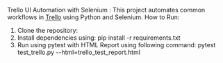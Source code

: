 Trello UI Automation with Selenium : 
This project automates common workflows in [Trello](https://trello.com) using Python and Selenium.
How to Run:
1. Clone the repository:
2. Install dependencies using: pip install -r requirements.txt
3. Run using pytest with HTML Report using following command: pytest test_trello.py --html=trello_test_report.html 
